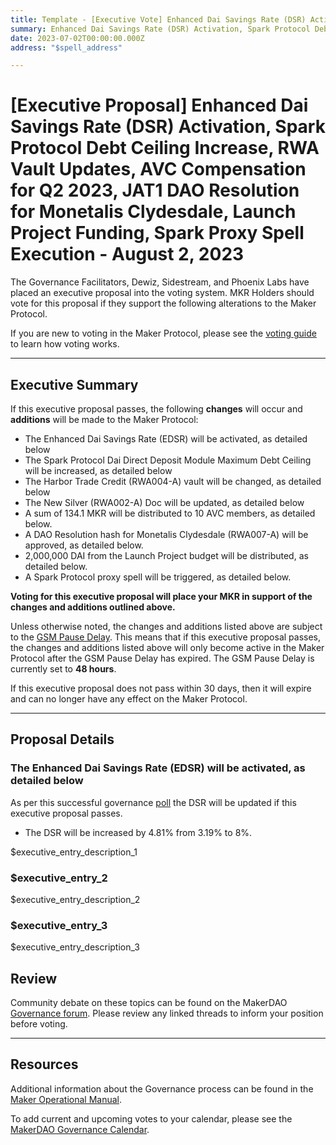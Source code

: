 ```yaml
---
title: Template - [Executive Vote] Enhanced Dai Savings Rate (DSR) Activation, Spark Protocol Debt Ceiling Increase, RWA Vault Updates, AVC Compensation for Q2 2023, JAT1 DAO Resolution for Monetalis Clydesdale, Launch Project Funding, Spark Proxy Spell Execution - August 2, 2023
summary: Enhanced Dai Savings Rate (DSR) Activation, Spark Protocol Debt Ceiling Increase, RWA Vault Updates, AVC Compensation for Q2 2023, JAT1 DAO Resolution for Monetalis Clydesdale, Launch Project Funding, Spark Proxy Spell Execution
date: 2023-07-02T00:00:00.000Z
address: "$spell_address"

---
```

# [Executive Proposal] Enhanced Dai Savings Rate (DSR) Activation, Spark Protocol Debt Ceiling Increase, RWA Vault Updates, AVC Compensation for Q2 2023, JAT1 DAO Resolution for Monetalis Clydesdale, Launch Project Funding, Spark Proxy Spell Execution - August 2, 2023

The Governance Facilitators, Dewiz, Sidestream, and Phoenix Labs have placed an executive proposal into the voting system. MKR Holders should vote for this proposal if they support the following alterations to the Maker Protocol.

If you are new to voting in the Maker Protocol, please see the [voting guide](https://manual.makerdao.com/governance/voting-in-makerdao/on-chain-governance) to learn how voting works.

---

## Executive Summary

If this executive proposal passes, the following **changes** will occur and **additions** will be made to the Maker Protocol:
- The Enhanced Dai Savings Rate (EDSR) will be activated, as detailed below
- The Spark Protocol Dai Direct Deposit Module Maximum Debt Ceiling will be increased, as detailed below
- The Harbor Trade Credit (RWA004-A) vault will be changed, as detailed below
- The New Silver (RWA002-A) Doc will be updated, as detailed below
- A sum of 134.1 MKR will be distributed to 10 AVC members, as detailed below.
- A DAO Resolution hash for Monetalis Clydesdale (RWA007-A) will be approved, as detailed below.
- 2,000,000 DAI from the Launch Project budget will be distributed, as detailed below.
- A Spark Protocol proxy spell will be triggered, as detailed below.


**Voting for this executive proposal will place your MKR in support of the changes and additions outlined above.**

Unless otherwise noted, the changes and additions listed above are subject to the [GSM Pause Delay](https://manual.makerdao.com/parameter-index/core/param-gsm-pause-delay). This means that if this executive proposal passes, the changes and additions listed above will only become active in the Maker Protocol after the GSM Pause Delay has expired. The GSM Pause Delay is currently set to **48 hours**.

If this executive proposal does not pass within 30 days, then it will expire and can no longer have any effect on the Maker Protocol.


---

## Proposal Details

### The Enhanced Dai Savings Rate (EDSR) will be activated, as detailed below
As per this successful governance [poll](https://vote.makerdao.com/polling/QmcTRPLx) the DSR will be updated if this executive proposal passes.
- The DSR will be increased by 4.81% from 3.19% to 8%.

$executive_entry_description_1

### $executive_entry_2

$executive_entry_description_2

### $executive_entry_3

$executive_entry_description_3

## Review

Community debate on these topics can be found on the MakerDAO [Governance forum](https://forum.makerdao.com/). Please review any linked threads to inform your position before voting.

---

## Resources

Additional information about the Governance process can be found in the [Maker Operational Manual](https://manual.makerdao.com).

To add current and upcoming votes to your calendar, please see the [MakerDAO Governance Calendar](https://manual.makerdao.com/makerdao/calendars/governance-calendar).
